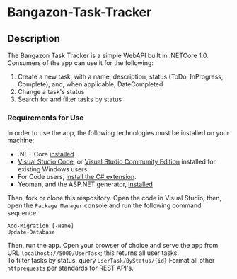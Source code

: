 # Bangazon-Task-Tracker

## Description

The Bangazon Task Tracker is a simple WebAPI built in .NETCore 1.0. Consumers of the app can use it for the following:

1. Create a new task, with a name, description, status (ToDo, InProgress, Complete), and, when applicable, DateCompleted
1. Change a task's status
1. Search for and filter tasks by status


### Requirements for Use

In order to use the app, the following technologies must be installed on your machine:

* .NET Core [installed](https://www.microsoft.com/net/core#macos).
* [Visual Studio Code](https://code.visualstudio.com/), or [Visual Studio Community Edition](https://www.visualstudio.com/vs/community/) installed for existing Windows users.
* For Code users, [install the C# extension](#installing-c-extension-for-code).
* Yeoman, and the ASP.NET generator, [installed](#installing-yeoman-and-the-aspnet-generator)

Then, fork or clone this respository. Open the code in Visual Studio; then, open the `Package Manager` console and run the following command sequence:


`Add-Migration [-Name]`  
`Update-Database`

Then, run the app. Open your browser of choice and serve the app from URL `localhost://5000/UserTask`; this returns all user tasks.  
To filter tasks by status, query `UserTask/ByStatus/{id}`  Format all other `httprequests` per standards for REST API's.

